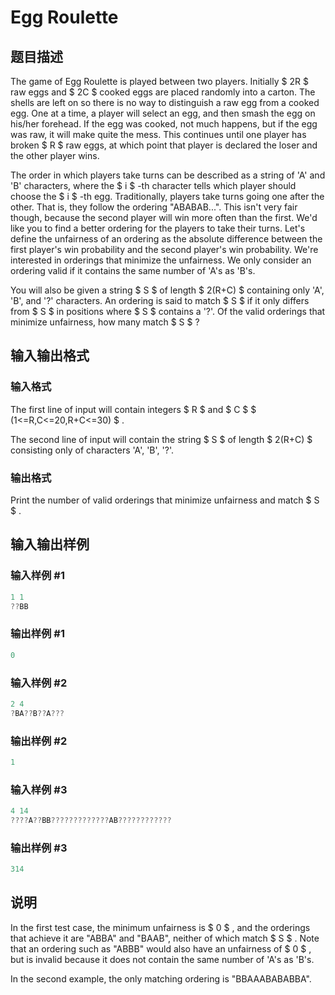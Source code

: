 # Egg Roulette

## 题目描述

The game of Egg Roulette is played between two players. Initially $ 2R $ raw eggs and $ 2C $ cooked eggs are placed randomly into a carton. The shells are left on so there is no way to distinguish a raw egg from a cooked egg. One at a time, a player will select an egg, and then smash the egg on his/her forehead. If the egg was cooked, not much happens, but if the egg was raw, it will make quite the mess. This continues until one player has broken $ R $ raw eggs, at which point that player is declared the loser and the other player wins.

The order in which players take turns can be described as a string of 'A' and 'B' characters, where the $ i $ -th character tells which player should choose the $ i $ -th egg. Traditionally, players take turns going one after the other. That is, they follow the ordering "ABABAB...". This isn't very fair though, because the second player will win more often than the first. We'd like you to find a better ordering for the players to take their turns. Let's define the unfairness of an ordering as the absolute difference between the first player's win probability and the second player's win probability. We're interested in orderings that minimize the unfairness. We only consider an ordering valid if it contains the same number of 'A's as 'B's.

You will also be given a string $ S $ of length $ 2(R+C) $ containing only 'A', 'B', and '?' characters. An ordering is said to match $ S $ if it only differs from $ S $ in positions where $ S $ contains a '?'. Of the valid orderings that minimize unfairness, how many match $ S $ ?

## 输入输出格式

### 输入格式

The first line of input will contain integers $ R $ and $ C $ $ (1<=R,C<=20,R+C<=30) $ .

The second line of input will contain the string $ S $ of length $ 2(R+C) $ consisting only of characters 'A', 'B', '?'.

### 输出格式

Print the number of valid orderings that minimize unfairness and match $ S $ .

## 输入输出样例

### 输入样例 #1

```cpp
1 1
??BB

```
### 输出样例 #1

```cpp
0

```
### 输入样例 #2

```cpp
2 4
?BA??B??A???

```
### 输出样例 #2

```cpp
1

```
### 输入样例 #3

```cpp
4 14
????A??BB?????????????AB????????????

```
### 输出样例 #3

```cpp
314

```
## 说明

In the first test case, the minimum unfairness is $ 0 $ , and the orderings that achieve it are "ABBA" and "BAAB", neither of which match $ S $ . Note that an ordering such as "ABBB" would also have an unfairness of $ 0 $ , but is invalid because it does not contain the same number of 'A's as 'B's.

In the second example, the only matching ordering is "BBAAABABABBA".

